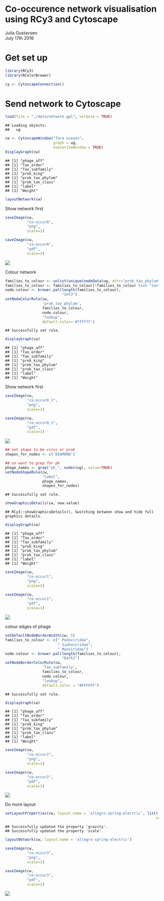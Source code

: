 # Co-occurence network visualisation using RCy3 and Cytoscape
Julia Gustavsen  
July 17th 2016  

# Get set up

```r
library(RCy3)
library(RColorBrewer)
```



```r
cy <- CytoscapeConnection()
```

# Send network to Cytoscape


```r
load(file = "./data/network.gpl", verbose = TRUE)
```

```
## Loading objects:
##   ug
```

```r
cw <- CytoscapeWindow("Tara oceans",
                      graph = ug,
                      overwriteWindow = TRUE)
displayGraph(cw)
```

```
## [1] "phage_aff"
## [1] "Tax_order"
## [1] "Tax_subfamily"
## [1] "prok_king"
## [1] "prok_tax_phylum"
## [1] "prok_tax_class"
## [1] "label"
## [1] "Weight"
```

```r
layoutNetwork(cw)
```

Show network first


```r
saveImage(cw,
          "co-occur0",
          "png",
          scale=1)

saveImage(cw,
          "co-occur0",
          "pdf",
          scale=1)
```

![](./co-occur0.png)

Colour network

```r
families_to_colour <- unlist(unique(nodeData(ug, attr="prok_tax_phylum")))
families_to_colour <- families_to_colour[!families_to_colour %in% "test"]
node.colour <- brewer.pal(length(families_to_colour),
                          "Set3")
setNodeColorRule(cw,
                 'prok_tax_phylum',
                 families_to_colour,
                 node.colour,
                 "lookup",
                 default.color='#ffffff')
```

```
## Successfully set rule.
```

```r
displayGraph(cw)
```

```
## [1] "phage_aff"
## [1] "Tax_order"
## [1] "Tax_subfamily"
## [1] "prok_king"
## [1] "prok_tax_phylum"
## [1] "prok_tax_class"
## [1] "label"
## [1] "Weight"
```


Show network first


```r
saveImage(cw,
          "co-occur0_1",
          "png",
          scale=1)

saveImage(cw,
          "co-occur0_1",
          "pdf",
          scale=1)
```

![](./co-occur0_1.png)



```r
## set shape to be virus or prok
shapes_for_nodes <- c('DIAMOND')

## so want to grep for ph
phage_names <- grep("ph_", nodes(ug), value=TRUE)
setNodeShapeRule(cw,
                 "label",
                 phage_names,
                 shapes_for_nodes)
```

```
## Successfully set rule.
```

```r
showGraphicsDetails(cw, new.value)
```

```
## RCy3::showGraphicsDetails(), Switching between show and hide full graphics details.
```

```r
displayGraph(cw)
```

```
## [1] "phage_aff"
## [1] "Tax_order"
## [1] "Tax_subfamily"
## [1] "prok_king"
## [1] "prok_tax_phylum"
## [1] "prok_tax_class"
## [1] "label"
## [1] "Weight"
```



```r
saveImage(cw,
          "co-occur1",
          "png",
          scale=1)

saveImage(cw,
          "co-occur1",
          "pdf",
          scale=1)
```

![](./co-occur1.png)


colour edges of phage

```r
setDefaultNodeBorderWidth(cw, 5)
families_to_colour <- c(" Podoviridae",
                        " Siphoviridae",
                        " Myoviridae")
node.colour <- brewer.pal(length(families_to_colour),
                          "Dark2")
setNodeBorderColorRule(cw,
                 'Tax_subfamily',
                 families_to_colour,
                 node.colour,
                 "lookup", 
                 default.color = "#FFFFFF")
```

```
## Successfully set rule.
```

```r
displayGraph(cw)
```

```
## [1] "phage_aff"
## [1] "Tax_order"
## [1] "Tax_subfamily"
## [1] "prok_king"
## [1] "prok_tax_phylum"
## [1] "prok_tax_class"
## [1] "label"
## [1] "Weight"
```


```r
saveImage(cw,
          "co-occur2",
          "png",
          scale=1)

saveImage(cw,
          "co-occur2",
          "pdf",
          scale=1)
```

![](./co-occur2.png)

Do more layout

```r
setLayoutProperties(cw, layout.name = 'allegro-spring-electric', list( gravity = 100,
                                                                     scale = 6))
```

```
## Successfully updated the property 'gravity'.
## Successfully updated the property 'scale'.
```

```r
layoutNetwork(cw, layout.name = 'allegro-spring-electric')
```


```r
saveImage(cw,
          "co-occur3",
          "png",
          scale=1)

saveImage(cw,
          "co-occur3",
          "pdf",
          scale=1)
```

![](./co-occur3.png)
